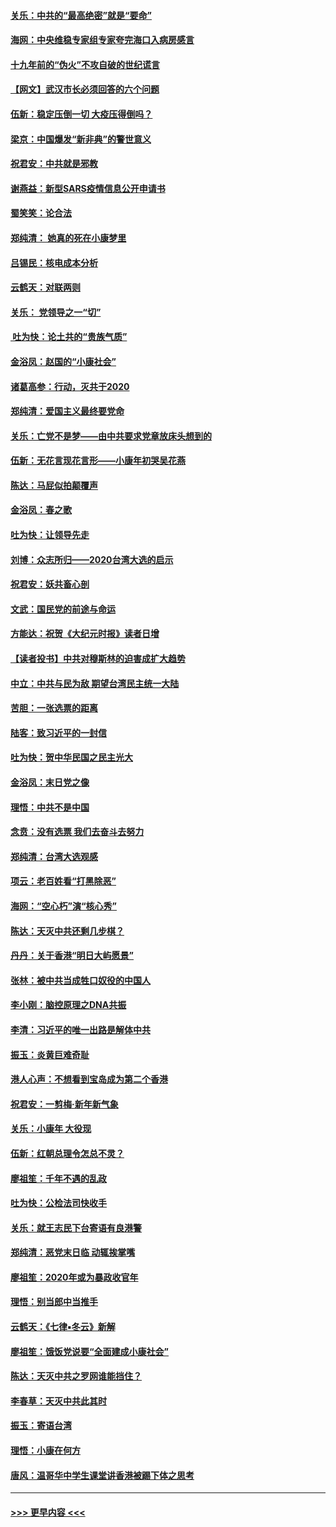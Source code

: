 #### [关乐：中共的“最高绝密”就是“要命”](../pages/nsc993/n11816946.md?t=01250511) 
#### [海网：中央维稳专家组专家夸完海口入病房感言](../pages/nsc993/n11815138.md?t=01250511) 
#### [十九年前的“伪火”不攻自破的世纪谎言](../pages/nsc993/n11813238.md?t=01250511) 
#### [【网文】武汉市长必须回答的六个问题](../pages/nsc993/n11813848.md?t=01250511) 
#### [伍新：稳定压倒一切 大疫压得倒吗？](../pages/nsc993/n11812634.md?t=01250511) 
#### [梁京：中国爆发“新非典”的警世意义](../pages/nsc993/n11812554.md?t=01250511) 
#### [祝君安：中共就是邪教](../pages/nsc993/n11812431.md?t=01250511) 
#### [谢燕益：新型SARS疫情信息公开申请书](../pages/nsc993/n11808840.md?t=01250511) 
#### [蜀笑笑：论合法](../pages/nsc993/n11808064.md?t=01250511) 
#### [郑纯清： 她真的死在小康梦里](../pages/nsc993/n11806623.md?t=01250511) 
#### [吕锡民：核电成本分析](../pages/nsc993/n11806284.md?t=01250511) 
#### [云鹤天：对联两则](../pages/nsc993/n11805957.md?t=01250511) 
#### [关乐： 党领导之一“切”](../pages/nsc993/n11804505.md?t=01250511) 
#### [ 吐为快：论土共的“贵族气质”](../pages/nsc993/n11804490.md?t=01250511) 
#### [金浴凤：赵国的“小康社会”](../pages/nsc993/n11804452.md?t=01250511) 
#### [诸葛高参：行动，灭共于2020](../pages/nsc993/n11804120.md?t=01250511) 
#### [郑纯清：爱国主义最终要党命](../pages/nsc993/n11802197.md?t=01250511) 
#### [关乐：亡党不是梦——由中共要求党章放床头想到的](../pages/nsc993/n11802156.md?t=01250511) 
#### [伍新：无花言现花言形——小康年初哭吴花燕](../pages/nsc993/n11800044.md?t=01250511) 
#### [陈达：马屁似拍颠覆声](../pages/nsc993/n11800010.md?t=01250511) 
#### [金浴凤：春之歌](../pages/nsc993/n11797687.md?t=01250511) 
#### [吐为快：让领导先走](../pages/nsc993/n11797512.md?t=01250511) 
#### [刘博：众志所归——2020台湾大选的启示](../pages/nsc993/n11796878.md?t=01250511) 
#### [祝君安：妖共畜心剖](../pages/nsc993/n11794273.md?t=01250511) 
#### [文武：国民党的前途与命运](../pages/nsc993/n11794198.md?t=01250511) 
#### [方能达：祝贺《大纪元时报》读者日增](../pages/nsc993/n11793807.md?t=01250511) 
#### [【读者投书】中共对穆斯林的迫害成扩大趋势](../pages/nsc993/n11791371.md?t=01250511) 
#### [中立：中共与民为敌 期望台湾民主统一大陆](../pages/nsc993/n11790392.md?t=01250511) 
#### [苦胆：一张选票的距离](../pages/nsc993/n11788914.md?t=01250511) 
#### [陆客：致习近平的一封信](../pages/nsc993/n11788867.md?t=01250511) 
#### [吐为快：贺中华民国之民主光大](../pages/nsc993/n11788618.md?t=01250511) 
#### [金浴凤：末日党之像](../pages/nsc993/n11787475.md?t=01250511) 
#### [理悟：中共不是中国](../pages/nsc993/n11787463.md?t=01250511) 
#### [念贲：没有选票  我们去奋斗去努力](../pages/nsc993/n11787398.md?t=01250511) 
#### [郑纯清：台湾大选观感](../pages/nsc993/n11786210.md?t=01250511) 
#### [项云：老百姓看“打黑除恶”](../pages/nsc993/n11785398.md?t=01250511) 
#### [海网：“空心朽”演“核心秀”](../pages/nsc993/n11783874.md?t=01250511) 
#### [陈达：天灭中共还剩几步棋？](../pages/nsc993/n11783719.md?t=01250511) 
#### [丹丹：关于香港“明日大屿愿景”](../pages/nsc993/n11783273.md?t=01250511) 
#### [张林：被中共当成牲口奴役的中国人](../pages/nsc993/n11782397.md?t=01250511) 
#### [李小刚：脑控原理之DNA共振](../pages/nsc993/n11780962.md?t=01250511) 
#### [李清：习近平的唯一出路是解体中共](../pages/nsc993/n11780866.md?t=01250511) 
#### [振玉：炎黄巨难奇耻](../pages/nsc993/n11779632.md?t=01250511) 
#### [港人心声：不想看到宝岛成为第二个香港](../pages/nsc993/n11778817.md?t=01250511) 
#### [祝君安：一剪梅‧新年新气象](../pages/nsc993/n11776340.md?t=01250511) 
#### [关乐：小康年 大役现](../pages/nsc993/n11774213.md?t=01250511) 
#### [伍新：红朝总理令怎总不灵？](../pages/nsc993/n11770813.md?t=01250511) 
#### [廖祖笙：千年不遇的乱政](../pages/nsc993/n11770373.md?t=01250511) 
#### [吐为快：公检法司快收手](../pages/nsc993/n11770359.md?t=01250511) 
#### [关乐：就王志民下台寄语有良港警](../pages/nsc993/n11769903.md?t=01250511) 
#### [郑纯清：恶党末日临 动辄挨掌嘴](../pages/nsc993/n11769356.md?t=01250511) 
#### [廖祖笙：2020年或为暴政收官年](../pages/nsc993/n11768216.md?t=01250511) 
#### [理悟：别当郎中当推手](../pages/nsc993/n11768243.md?t=01250511) 
#### [云鹤天：《七律▪冬云》新解](../pages/nsc993/n11768204.md?t=01250511) 
#### [廖祖笙：饿饭党说要“全面建成小康社会”](../pages/nsc993/n11767482.md?t=01250511) 
#### [陈达：天灭中共之罗网谁能挡住？](../pages/nsc993/n11767465.md?t=01250511) 
#### [李春草：天灭中共此其时](../pages/nsc993/n11767452.md?t=01250511) 
#### [振玉：寄语台湾](../pages/nsc993/n11767432.md?t=01250511) 
#### [理悟：小康在何方](../pages/nsc993/n11767394.md?t=01250511) 
#### [唐风：温哥华中学生课堂讲香港被踢下体之思考](../pages/nsc993/n11766848.md?t=01250511) 

----
#### [ >>> 更早内容 <<< ](../indexes/nsc993-earlier.md)
